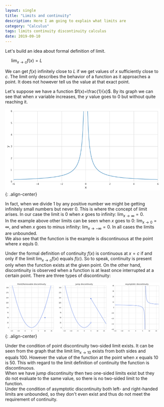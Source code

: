 ```yaml
---
layout: single
title: "Limits and continuity"
description: Here I am going to explain what limits are 
category: "Calculus"
tags: limits continuity discontinuity calculus 
date: 2019-09-10
---
```


Let's build an idea about formal definition of limit.

&nbsp;&nbsp;&nbsp;&nbsp;
$\displaystyle{\lim_{x \to c}f(x)}= L$

We can get $f(x)$ infinitely close to $L$ if we get values of $x$ sufficiently close to $c$. The limit only describes the behavior of a function as it approaches a point. It does not however tell us the value at that exact point.

Let's suppose we have a function $f(x)=\frac{1}{x}$. By its graph we can see that when $x$ variable increases, the $y$ value goes to 0 but without quite reaching it. 

![](/assets/images/calculus/plot_1_div_x.png){: .align-center}

In fact, when we divide 1 by any positive number we might be getting infinitely small numbers but never 0. This is where the concept of limit arises. In our case the limit is 0 when $x$ goes to infinity: $\displaystyle{\lim_{x \to \infty}}=0$.<br>
In the example above other limits can be seen when $x$ goes to 0: $\displaystyle{\lim_{x \to 0}}=\infty$, and when $x$ goes to minus infinity: $\displaystyle{\lim_{x \to -\infty}}=0$. In all cases the limits are unbounded.<br>
We also see that the function is the example is discontinuous at the point where $x$ equls 0.

Under the formal definition of continuity $f(x)$ is continuous at $x=c$ if and only if the limit $\displaystyle{\lim_{x \to c}f(x)}$ equals $f(c)$. So to speak, continuity is present only when the function exists at the given point. On the other hand, discontinuity is observed when a function is at least once interrupted at a certain point. There are three types of discontinuity:

![](/assets/images/calculus/plot_discontinuity_types.png){: .align-center}

Under the condition of point discontinuity two-sided limit exists. It can be seen from the graph that the limit $\displaystyle{\lim_{x \to 10}}$ exists from both sides and equals 100. However the value of the function at the point when $x$ equals 10 is 50. This with regard to the limit definition of continuity the function is discontinuous.<br> 
When we have jump discontinuity then two one-sided limits exist but they do not evaluate to the same value, so there is no two-sided limit to the function.<br>
Under the condition of asymptotic discontinuity both left- and right-handed limits are unbounded, so they don't even exist and thus do not meet the requirement of continuity.







